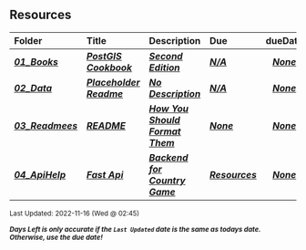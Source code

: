 ## Resources

| Folder | Title | Description | Due | dueDate |  |
|:------|:------|:------|:------|:-----:|-----|
| ***<a href="https://github.com/rugbyprof/5443-Spatial-DB/tree/master/Resources/01_Books">01_Books</a>*** | ***<a href="https://github.com/rugbyprof/5443-Spatial-DB/tree/master/Resources/01_Books"> PostGIS Cookbook </a>*** | ***<a href="https://github.com/rugbyprof/5443-Spatial-DB/tree/master/Resources/01_Books"> Second Edition</a>*** | ***<a href="https://github.com/rugbyprof/5443-Spatial-DB/tree/master/Resources/01_Books">N/A</a>*** | ***<a href="https://github.com/rugbyprof/5443-Spatial-DB/tree/master/Resources/01_Books">None</a>*** |  |
| ***<a href="https://github.com/rugbyprof/5443-Spatial-DB/tree/master/Resources/02_Data">02_Data</a>*** | ***<a href="https://github.com/rugbyprof/5443-Spatial-DB/tree/master/Resources/02_Data"> Placeholder Readme </a>*** | ***<a href="https://github.com/rugbyprof/5443-Spatial-DB/tree/master/Resources/02_Data"> No Description</a>*** | ***<a href="https://github.com/rugbyprof/5443-Spatial-DB/tree/master/Resources/02_Data">N/A</a>*** | ***<a href="https://github.com/rugbyprof/5443-Spatial-DB/tree/master/Resources/02_Data">None</a>*** |  |
| ***<a href="https://github.com/rugbyprof/5443-Spatial-DB/tree/master/Resources/03_Readmees">03_Readmees</a>*** | ***<a href="https://github.com/rugbyprof/5443-Spatial-DB/tree/master/Resources/03_Readmees"> README </a>*** | ***<a href="https://github.com/rugbyprof/5443-Spatial-DB/tree/master/Resources/03_Readmees"> How You Should Format Them</a>*** | ***<a href="https://github.com/rugbyprof/5443-Spatial-DB/tree/master/Resources/03_Readmees"> None</a>*** | ***<a href="https://github.com/rugbyprof/5443-Spatial-DB/tree/master/Resources/03_Readmees">None</a>*** |  |
| ***<a href="https://github.com/rugbyprof/5443-Spatial-DB/tree/master/Resources/04_ApiHelp">04_ApiHelp</a>*** | ***<a href="https://github.com/rugbyprof/5443-Spatial-DB/tree/master/Resources/04_ApiHelp"> Fast Api </a>*** | ***<a href="https://github.com/rugbyprof/5443-Spatial-DB/tree/master/Resources/04_ApiHelp"> Backend for Country Game</a>*** | ***<a href="https://github.com/rugbyprof/5443-Spatial-DB/tree/master/Resources/04_ApiHelp"> Resources</a>*** | ***<a href="https://github.com/rugbyprof/5443-Spatial-DB/tree/master/Resources/04_ApiHelp">None</a>*** |  |

<sup>Last Updated: 2022-11-16 (Wed @ 02:45)</sup> 

<sup>***Days Left is only accurate if the `Last Updated` date is the same as todays date. Otherwise, use the due date!***</sup> 